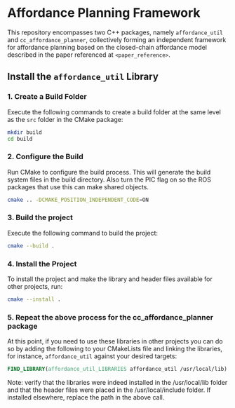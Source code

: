 # Affordance Planning Framework

This repository encompasses two C++ packages, namely `affordance_util` and `cc_affordance_planner`, collectively forming an independent framework for affordance planning based on the closed-chain affordance model described in the paper referenced at `<paper_reference>`.

## Install the `affordance_util` Library

### 1. Create a Build Folder

Execute the following commands to create a build folder at the same level as the `src` folder in the CMake package:

```bash
mkdir build
cd build
```

### 2. Configure the Build
Run CMake to configure the build process. This will generate the build system files in the build directory. Also turn the PIC flag on so the ROS packages that use this can make shared objects.
```bash
cmake .. -DCMAKE_POSITION_INDEPENDENT_CODE=ON
```

### 3. Build the project
Execute the following command to build the project:
```bash
cmake --build .
```

### 4. Install the Project
To install the project and make the library and header files available for other projects, run:
```bash
cmake --install .
```
### 5. Repeat the above process for the cc_affordance_planner package

At this point, if you need to use these libraries in other projects you can do so by adding the following to your CMakeLists file and linking the libraries, for instance, `affordance_util` against your desired targets:
```cmake
FIND_LIBRARY(affordance_util_LIBRARIES affordance_util /usr/local/lib)
```
Note: verify that the libraries were indeed installed in the /usr/local/lib folder and that the header files were placed in the /usr/local/include folder. If installed elsewhere, replace the path in the above call.
